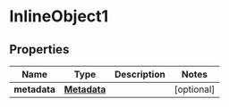 

# InlineObject1

## Properties

Name | Type | Description | Notes
------------ | ------------- | ------------- | -------------
**metadata** | [**Metadata**](Metadata.md) |  |  [optional]




